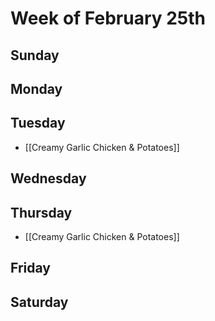 # Week of February 25th
## Sunday
## Monday

## Tuesday
- [[Creamy Garlic Chicken & Potatoes]]
## Wednesday

## Thursday
- [[Creamy Garlic Chicken & Potatoes]]

## Friday

## Saturday
